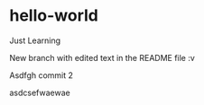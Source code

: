 # hello-world
Just Learning


New branch with edited text in the README file :v

Asdfgh
 commit 2
 
 
 asdcsefwaewae
